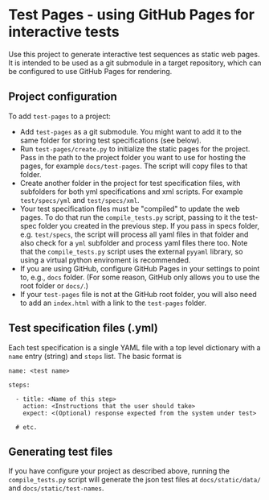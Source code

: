 # Test Pages - using GitHub Pages for interactive tests

Use this project to generate interactive test sequences as static web pages. It is intended to be used as a git submodule in a target repository, which can be configured to use GitHub Pages for rendering.

## Project configuration
To add `test-pages` to a project:

* Add `test-pages` as a git submodule. You might want to add it to the same folder for storing test specifications (see below).
* Run `test-pages/create.py` to initialize the static pages for the project. Pass in the path to the project folder you want to use for hosting the pages, for example `docs/test-pages`. The script will copy files to that folder.
* Create another folder in the project for test specification files, with subfolders for both yml specifications and xml scripts. For example `test/specs/yml` and `test/specs/xml`.
* Your test specification files must be "compiled" to update the web pages. To do that run the `compile_tests.py` script, passing to it the test-spec folder you created in the previous step. If you pass in specs folder, e.g. `test/specs`, the script will process all yaml files in that folder and also check for a `yml` subfolder and process yaml files there too. Note that the `compile_tests.py` script uses the external `pyyaml` library, so using a virtual python enviroment is recommended.
* If you are using GitHub, configure GitHub Pages in your settings to point to, e.g., `docs` folder. (For some reason, GitHub only allows you to use the root folder or `docs/`.)
* If your `test-pages` file is not at the GitHub root folder, you will also need to add an `index.html` with a link to the `test-pages` folder.


## Test specification files (.yml)

Each test specification is a single YAML file with a top level dictionary with a `name` entry (string) and `steps` list. The basic format is

```
name: <test name>

steps:

  - title: <Name of this step>
    action: <Instructions that the user should take>
    expect: <(Optional) response expected from the system under test>

  # etc.
```

## Generating test files
If you have configure your project as described above, running the `compile_tests.py` script will generate the
json test files at `docs/static/data/ ` and `docs/static/test-names`.
